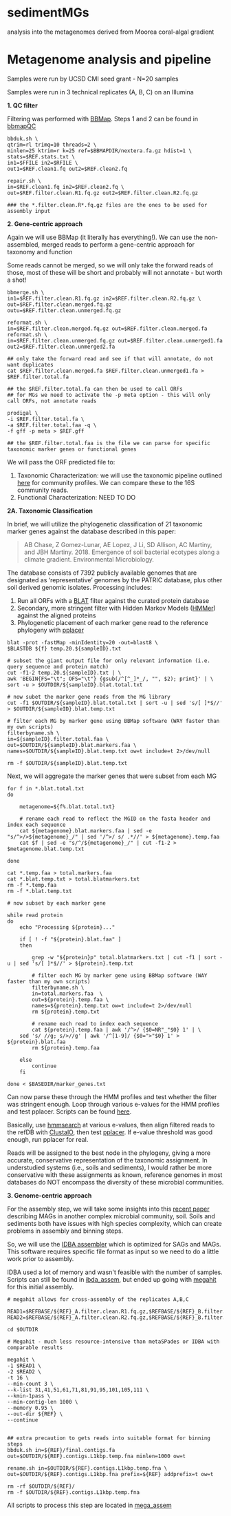 # sedimentMGs
analysis into the metagenomes derived from Moorea coral-algal gradient

# Metagenome analysis and pipeline

Samples were run by UCSD CMI seed grant - N=20 samples

Samples were run in 3 technical replicates (A, B, C) on an Illumina 

**1. QC filter**

Filtering was performed with [BBMap](https://jgi.doe.gov/data-and-tools/bbtools/bb-tools-user-guide/bbmap-guide/). Steps 1 and 2 can be found in [bbmapQC](bbmapQC/)

```
bbduk.sh \
qtrim=rl trimq=10 threads=2 \
minlen=25 ktrim=r k=25 ref=$BBMAPDIR/nextera.fa.gz hdist=1 \
stats=$REF.stats.txt \
in1=$FFILE in2=$RFILE \
out1=$REF.clean1.fq out2=$REF.clean2.fq 

repair.sh \
in=$REF.clean1.fq in2=$REF.clean2.fq \
out=$REF.filter.clean.R1.fq.gz out2=$REF.filter.clean.R2.fq.gz

### the *.filter.clean.R*.fq.gz files are the ones to be used for assembly input
```

**2. Gene-centric approach**

Again we will use BBMap (it literally has everything!). We can use the non-assembled, merged reads to perform a gene-centric approach for taxonomy and function

Some reads cannot be merged, so we will only take the forward reads of those, most of these will be short and probably will not annotate - but worth a shot!

```
bbmerge.sh \
in1=$REF.filter.clean.R1.fq.gz in2=$REF.filter.clean.R2.fq.gz \
out=$REF.filter.clean.merged.fq.gz outu=$REF.filter.clean.unmerged.fq.gz

reformat.sh \
in=$REF.filter.clean.merged.fq.gz out=$REF.filter.clean.merged.fa
reformat.sh \
in=$REF.filter.clean.unmerged.fq.gz out=$REF.filter.clean.unmerged1.fa out2=$REF.filter.clean.unmerged2.fa

## only take the forward read and see if that will annotate, do not want duplicates
cat $REF.filter.clean.merged.fa $REF.filter.clean.unmerged1.fa > $REF.filter.total.fa

## the $REF.filter.total.fa can then be used to call ORFs
## for MGs we need to activate the -p meta option - this will only call ORFs, not annotate reads

prodigal \
-i $REF.filter.total.fa \
-a $REF.filter.total.faa -q \
-f gff -p meta > $REF.gff

## the $REF.filter.total.faa is the file we can parse for specific taxonomic marker genes or functional genes

```

We will pass the ORF predicted file to:
1. Taxonomic Characterization: we will use the taxonomic pipeline outlined [here](https://github.com/alex-b-chase/elevation-community) for community profiles. We can compare these to the 16S community reads.
2. Functional Characterization: NEED TO DO

__2A. Taxonomic Classification__

In brief, we will utilize the phylogenetic classification of 21 taxonomic marker genes against the database described in this paper:
>AB Chase, Z Gomez-Lunar, AE Lopez, J Li, SD Allison, AC Martiny, and JBH Martiny. 2018. Emergence of soil bacterial ecotypes along a climate gradient. Environmental Microbiology.

The database consists of 7392 publicly available genomes that are designated as ‘representative’ genomes by the PATRIC database, plus other soil derived genomic isolates. Processing includes:
1. Run all ORFs with a [BLAT](https://genome.ucsc.edu/FAQ/FAQblat.html) filter against the curated protein database
2. Secondary, more stringent filter with Hidden Markov Models ([HMMer](http://hmmer.org/)) against the aligned proteins
3. Phylogenetic placement of each marker gene read to the reference phylogeny with [pplacer](https://matsen.fhcrc.org/pplacer/)

```
blat -prot -fastMap -minIdentity=20 -out=blast8 \
$BLASTDB ${f} temp.20.${sampleID}.txt

# subset the giant output file for only relevant information (i.e. query sequence and protein match)
cut -f1-2 temp.20.${sampleID}.txt | \
awk 'BEGIN{FS="\t"; OFS="\t"} {gsub(/^[^_]*_/, "", $2); print}' | \
sort -u > $OUTDIR/${sampleID}.blat.total.txt

# now subet the marker gene reads from the MG library
cut -f1 $OUTDIR/${sampleID}.blat.total.txt | sort -u | sed 's/[ ]*$//' > $OUTDIR/${sampleID}.blat.temp.txt

# filter each MG by marker gene using BBMap software (WAY faster than my own scripts)
filterbyname.sh \
in=${sampleID}.filter.total.faa \
out=$OUTDIR/${sampleID}.blat.markers.faa \
names=$OUTDIR/${sampleID}.blat.temp.txt ow=t include=t 2>/dev/null

rm -f $OUTDIR/${sampleID}.blat.temp.txt
```

Next, we will aggregate the marker genes that were subset from each MG
```
for f in *.blat.total.txt
do

	metagenome=${f%.blat.total.txt}

	# rename each read to reflect the MGID on the fasta header and index each sequence
	cat ${metagenome}.blat.markers.faa | sed -e "s/^>/>${metagenome}_/" | sed '/^>/ s/ .*//' > ${metagenome}.temp.faa
	cat $f | sed -e "s/^/${metagenome}_/" | cut -f1-2 > $metagenome.blat.temp.txt

done

cat *.temp.faa > total.markers.faa 
cat *.blat.temp.txt > total.blatmarkers.txt 
rm -f *.temp.faa
rm -f *.blat.temp.txt

# now subset by each marker gene

while read protein
do
	echo "Processing ${protein}..."

	if [ ! -f "${protein}.blat.faa" ]
	then

		grep -w "${protein}p" total.blatmarkers.txt | cut -f1 | sort -u | sed 's/[ ]*$//' > ${protein}.temp.txt

		# filter each MG by marker gene using BBMap software (WAY faster than my own scripts)
		filterbyname.sh \
		in=total.markers.faa  \
		out=${protein}.temp.faa \
		names=${protein}.temp.txt ow=t include=t 2>/dev/null
		rm ${protein}.temp.txt

		# rename each read to index each sequence
		cat ${protein}.temp.faa | awk '/^>/ {$0=NR"_"$0} 1' | \
    sed 's/ //g; s/>//g' | awk '/^[1-9]/ {$0=">"$0} 1' > ${protein}.blat.faa
		rm ${protein}.temp.faa

	else 
		continue 
	fi

done < $BASEDIR/marker_genes.txt
```

Can now parse these through the HMM profiles and test whether the filter was stringent enough. Loop through various e-values for the HMM profiles and test pplacer. Scripts can be found [here](HMM2pplacer/).

Basically, use [hmmsearch](https://www.ebi.ac.uk/Tools/hmmer/search/hmmsearch) at various e-values, then align filtered reads to the refDB with [ClustalO](https://www.ebi.ac.uk/Tools/msa/clustalo/), then test [pplacer](https://matsen.fhcrc.org/pplacer/). If e-value threshold was good enough, run pplacer for real.

Reads will be assigned to the best node in the phylogeny, giving a more accurate, conservative representation of the taxonomic assignment. In understudied systems (i.e., soils and sediments), I would rather be more conservative with these assignments as known, reference genomes in most databases do NOT encompass the diversity of these microbial communities.

**3. Genome-centric approach**

For the assembly step, we will take some insights into this [recent paper](https://www.nature.com/articles/s41564-019-0449-y.pdf?origin=ppub) describing MAGs in another complex microbial community, soil. Soils and sediments both have issues with high species complexity, which can create problems in assembly and binning steps.

So, we will use the [IDBA assembler](https://www.ncbi.nlm.nih.gov/pubmed/22495754) which is optimized for SAGs and MAGs. This software requires specific file format as input so we need to do a little work prior to assembly.

IDBA used a lot of memory and wasn't feasible with the number of samples. Scripts can still be found in [ibda_assem](ibda_assem/), but ended up going with [megahit](https://github.com/voutcn/megahit) for this initial assembly.

```
# megahit allows for cross-assembly of the replicates A,B,C

READ1=$REFBASE/${REF}_A.filter.clean.R1.fq.gz,$REFBASE/${REF}_B.filter.clean.R1.fq.gz,$REFBASE/${REF}_C.filter.clean.R1.fq.gz
READ2=$REFBASE/${REF}_A.filter.clean.R2.fq.gz,$REFBASE/${REF}_B.filter.clean.R2.fq.gz,$REFBASE/${REF}_C.filter.clean.R2.fq.gz

cd $OUTDIR

# Megahit - much less resource-intensive than metaSPades or IDBA with comparable results

megahit \
-1 $READ1 \
-2 $READ2 \
-t 16 \
--min-count 3 \
--k-list 31,41,51,61,71,81,91,95,101,105,111 \
--kmin-1pass \
--min-contig-len 1000 \
--memory 0.95 \
--out-dir ${REF} \
--continue


## extra precaution to gets reads into suitable format for binning steps
bbduk.sh in=${REF}/final.contigs.fa out=$OUTDIR/${REF}.contigs.L1kbp.temp.fna minlen=1000 ow=t

rename.sh in=$OUTDIR/${REF}.contigs.L1kbp.temp.fna \
out=$OUTDIR/${REF}.contigs.L1kbp.fna prefix=${REF} addprefix=t ow=t

rm -rf $OUTDIR/${REF}/
rm -f $OUTDIR/${REF}.contigs.L1kbp.temp.fna

```

All scripts to process this step are located in [mega_assem](mega_assem/)
